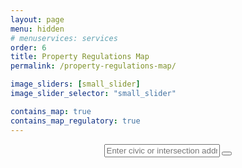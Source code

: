 ```yaml
---
layout: page
menu: hidden
# menuservices: services
order: 6
title: Property Regulations Map
permalink: /property-regulations-map/

image_sliders: [small_slider]
image_slider_selector: "small_slider"

contains_map: true
contains_map_regulatory: true
---
```

<div class="map-content" style="display:flex; align-items:center; flex-direction:column;">
<div class="input-group">
	<input type="text" class="form-control input-field" id="geocodeField" placeholder="Enter civic or intersection address"/>
									<button id="geocodeBtn" class="btn btn-default" type="button" title="Search">
										<span class="glyphicon glyphicon-search" aria-label="Search"></span>
									</button>
</div>

<div id="map" style="width: 90%; height: 400px;"></div>
</div>
<script src="{{ site.url }}{{ site.baseurl }}maps/regulatory_files/regulatory_map.js"></script>
